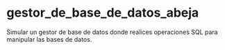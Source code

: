 # gestor_de_base_de_datos_abeja
Simular un gestor de base de datos donde realices operaciones SQL para manipular las bases de datos.
